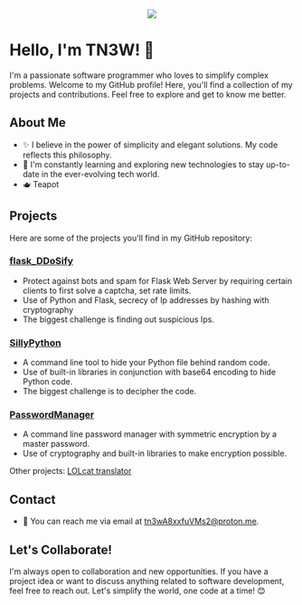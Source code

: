 <div align="center">
    <img src="https://github.com/tn3w/tn3w/blob/master/animation.gif">
</div>

# Hello, I'm TN3W! 👋

I'm a passionate software programmer who loves to simplify complex problems. Welcome to my GitHub profile! Here, you'll find a collection of my projects and contributions. Feel free to explore and get to know me better.

## About Me

- ✨ I believe in the power of simplicity and elegant solutions. My code reflects this philosophy.
- 🌱 I'm constantly learning and exploring new technologies to stay up-to-date in the ever-evolving tech world.
- 🫖 Teapot

## Projects

Here are some of the projects you'll find in my GitHub repository:

### [flask_DDoSify](https://github.com/tn3w/flask_DDoSify)

- Protect against bots and spam for Flask Web Server by requiring certain clients to first solve a captcha, set rate limits.
- Use of Python and Flask, secrecy of Ip addresses by hashing with cryptography
- The biggest challenge is finding out suspicious Ips.

### [SillyPython](https://github.com/tn3w/SillyPython)

- A command line tool to hide your Python file behind random code.
- Use of built-in libraries in conjunction with base64 encoding to hide Python code.
- The biggest challenge is to decipher the code.

### [PasswordManager](https://github.com/tn3w/passwordmanager)

- A command line password manager with symmetric encryption by a master password.
- Use of cryptography and built-in libraries to make encryption possible.

Other projects: [LOLcat translator](https://github.com/tn3w/LOLcat)

## Contact

- 📧 You can reach me via email at [tn3wA8xxfuVMs2@proton.me](mailto:tn3wA8xxfuVMs2@proton.me).

## Let's Collaborate!

I'm always open to collaboration and new opportunities. If you have a project idea or want to discuss anything related to software development, feel free to reach out. Let's simplify the world, one code at a time! 😊
